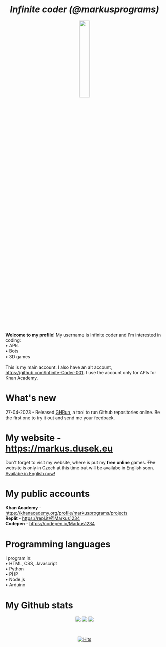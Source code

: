 <h1 align = "center"><i>Infinite coder (@markusprograms)</i></h1>
<p align = "center">
 <img src = "https://user-images.githubusercontent.com/131605571/233996110-20a5873d-2724-4f00-bdd9-1f96d7550b82.gif" width = "25%">
</p>
<b>Welcome to my profile</b>! My username is Infinite coder and I'm interested in coding: <br>
 • APIs<br>
 • Bots<br>
 • 3D games<br>
<br>
This is my main account. I also have an alt account, <a href = "https://github.com/Infinite-Coder-001">https://github.com/Infinite-Coder-001</a>. I use the account only for APIs for Khan Academy. 

<h1>What's new</h1>
27-04-2023 - Released <a href = "https://gihtub.com/markusprograms/GHRun">GHRun</a>, a tool to run Github repositories online. Be the first one to try it out and send me your feedback. 

<h1>My website - <a href = "https://markus.dusek.eu">https://markus.dusek.eu</a></h1>
Don't forget to visit my website, where is put my <b>free</b> <b>online</b> games. <del>The website is only in Czech at this time but will be availabe in English soon.</del> <ins>Availabe in English now!</ins>

<h1>My public accounts</h1>
<b>Khan Academy</b> - <a href = "https://khanacademy.org/profile/markusprograms/projects">https://khanacademy.org/profile/markusprograms/projects</a><br>
<b>Replit</b> - <a href = "https://repl.it/@Markus1234">https://repl.it/@Markus1234</a><br>
<b>Codepen</b> - <a href = "https://codepen.io/Markus1234">https://codepen.io/Markus1234</a><br>

<h1>Programming languages</h1>
I program in: <br>
 • HTML, CSS, Javascript <br>
 • Python <br>
 • PHP <br>
 • Node.js <br>
 • Arduino <br>
 
<h1>My Github stats</h1>
<p align = "center">
 <picture>
  <source media="(prefers-color-scheme: dark)" srcset="https://streak-stats.demolab.com/?user=markusprograms&theme=dark&background=00000000&ring=79FF97&fire=79FF97&currStreakNum=79FF97&currStreakLabel=79FF97&sideNums=FFFFFF&sideLabels=FFFFFF&currStreakNum=FFFFFF">
  <source media="(prefers-color-scheme: light)" srcset="https://streak-stats.demolab.com/?user=markusprograms&theme=light&background=00000000&ring=57DD75&fire=57DD75&currStreakNum=57DD75&currStreakLabel=57DD75&sideNums=000000&sideLabels=000000&currStreakNum=000000">
  <img src="https://streak-stats.demolab.com/?user=markusprograms&theme=light&background=00000000&ring=57DD75&fire=57DD75&currStreakNum=57DD75&currStreakLabel=57DD75&sideNums=000000&sideLabels=000000&currStreakNum=000000">
 </picture>
 <picture>
  <source media="(prefers-color-scheme: dark)" srcset="https://github-readme-stats.vercel.app/api?username=markusprograms&show_icons=true&theme=dark&bg_color=00000000">
  <source media="(prefers-color-scheme: light)" srcset="https://github-readme-stats.vercel.app/api?username=markusprograms&show_icons=true&theme=dark&bg_color=00000000&text_color=000000&&icon_color=57DD75&title_color=000000">
  <img src = "https://github-readme-stats.vercel.app/api?username=markusprograms&show_icons=true&theme=dark&bg_color=00000000">
 </picture>
 <img src = "https://github-profile-trophy.vercel.app/?username=markusprograms&column=7&margin-w=15&margin-h=15&no-bg=true&row=1&theme=onestar">
</p>
<br>
<p align = "center">
 <a href="https://hits.sh/github.com/markusprograms/hits/"><img alt="Hits" src="https://hits.sh/github.com/markusprograms/hits.svg?label=Profile%20views"/></a>
</p>
<!--
**markusprograms/markusprograms** is a ✨ _special_ ✨ repository because its `README.md` (this file) appears on your GitHub profile.

Here are some ideas to get you started:

- 🔭 I’m currently working on ...
- 🌱 I’m currently learning ...
- 👯 I’m looking to collaborate on ...
- 🤔 I’m looking for help with ...
- 💬 Ask me about ...
- 📫 How to reach me: ...
- 😄 Pronouns: ...
- ⚡ Fun fact: ...
-->
